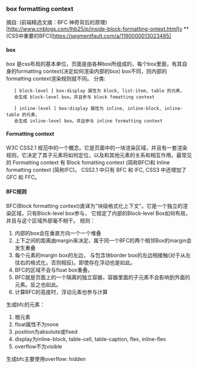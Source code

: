 ### box formatting context
摘自: (前端精选文摘：BFC 神奇背后的原理)[http://www.cnblogs.com/lhb25/p/inside-block-formatting-ontext.html]v
** (CSS中重要的BFC)[https://segmentfault.com/a/1190000013023485]
#### box  
box 是css布局的基本单位，页面是由各种box所组成的，每个box里面，有其自身的formatting context(决定如何渲染内部的box)
box不同，则内部的formatting context渲染规则就不同。
分类: 
```
   [ block-level ] box:display 属性为 block, list-item, table 的元素，
   会生成 block-level box。并且参与 block fomatting context
```
```
   [ inline-level ] box:display 属性为 inline, inline-block, inline-table 的元素，
   会生成 inline-level box。并且参与 inline formatting context
```
#### Formatting context 
W3C CSS2.1 规范中的一个概念。它是页面中的一块渲染区域，并且有一套渲染规则，它决定了其子元素将如何定位，以及和其他元素的关系和相互作用。最常见的 Formatting context 有 Block fomatting context (简称BFC)和 Inline formatting context (简称IFC)。
CSS2.1 中只有 BFC 和 IFC, CSS3 中还增加了 GFC 和 FFC。

#### BFC规则
BFC(Block formatting context)直译为"块级格式化上下文"。它是一个独立的渲染区域，只有Block-level box参与， 它规定了内部的Block-level Box如何布局，并且与这个区域外部毫不相干。 
规则：
1. 内部的box会在垂直方向一个一个堆叠
2. 上下之间的距离由margin来决定，属于同一个BFC的两个相邻Box的margin会发生重叠
3. 每个元素的margin box的左边， 与包含块border box的左边相接触(对于从左往右的格式化，否则相反)。即使存在浮动也是如此。
4. BFC的区域不会与float box重叠。
5. BFC就是页面上的一个隔离的独立容器，容器里面的子元素不会影响到外面的元素。反之也如此。
6. 计算BFC的高度时，浮动元素也参与计算

生成bfc的元素：
1. 根元素
2. float属性不为none
3. position为absolute或fixed
4. display为inline-block, table-cell, table-caption, flex, inline-flex
5. overflow不为visible

生成bfc主要使用overflow: hidden
